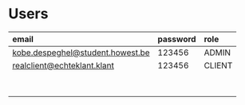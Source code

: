 # Users

| email                            | password | role   |
| :------------------------------- | :------- | :----- |
| kobe.despeghel@student.howest.be | 123456   | ADMIN  |
| realclient@echteklant.klant      | 123456   | CLIENT |
|                                  |          |        |
|                                  |          |        |
|                                  |          |        |
|                                  |          |        |
|                                  |          |        |
|                                  |          |        |
|                                  |          |        |
|                                  |          |        |
